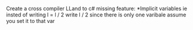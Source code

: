 Create a cross compiler LLand to c#
missing feature: 
*Implicit variables ie insted of writing l = l / 2 write l / 2 since there is only one varibale assume you set it to that var
